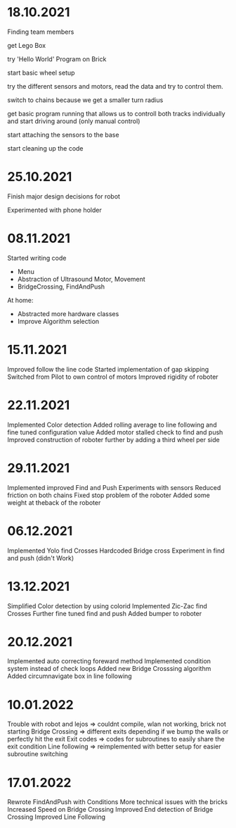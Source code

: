 # 18.10.2021

Finding team members

get Lego Box

try 'Hello World' Program on Brick

start basic wheel setup

try the different sensors and motors, read the data and try to control them.

switch to chains because we get a smaller turn radius

get basic program running that allows us to controll both tracks individually and start driving around (only manual control)

start attaching the sensors to the base

start cleaning up the code

# 25.10.2021

Finish major design decisions for robot

Experimented with phone holder

# 08.11.2021

Started writing code
 - Menu
 - Abstraction of Ultrasound Motor, Movement
 - BridgeCrossing, FindAndPush

At home:
 - Abstracted more hardware classes
 - Improve Algorithm selection

# 15.11.2021

Improved follow the line code
Started implementation of gap skipping
Switched from Pilot to own control of motors
Improved rigidity of roboter

# 22.11.2021

Implemented Color detection
Added rolling average to line following and fine tuned configuration value
Added motor stalled check to find and push
Improved construction of roboter further by adding a third wheel per side

# 29.11.2021

Implemented improved Find and Push
Experiments with sensors
Reduced friction on both chains
Fixed stop problem of the roboter
Added some weight at theback of the roboter

# 06.12.2021

Implemented Yolo find Crosses
Hardcoded Bridge cross
Experiment in find and push (didn't Work)

# 13.12.2021

Simplified Color detection by using colorid
Implemented Zic-Zac find Crosses
Further fine tuned find and push
Added bumper to roboter

# 20.12.2021

Implemented auto correcting foreward method
Implemented condition system instead of check loops
Added new Bridge Crosssing algorithm
Added circumnavigate box in line following

# 10.01.2022

Trouble with robot and lejos => couldnt compile, wlan not working, brick not starting
Bridge Crossing => different exits depending if we bump the walls or perfectly hit the exit
Exit codes => codes for subroutines to easily share the exit condition
Line following => reimplemented with better setup for easier subroutine switching

# 17.01.2022
Rewrote FindAndPush with Conditions
More technical issues with the bricks
Increased Speed on Bridge Crossing
Improved End detection of Bridge Crossing
Improved Line Following
